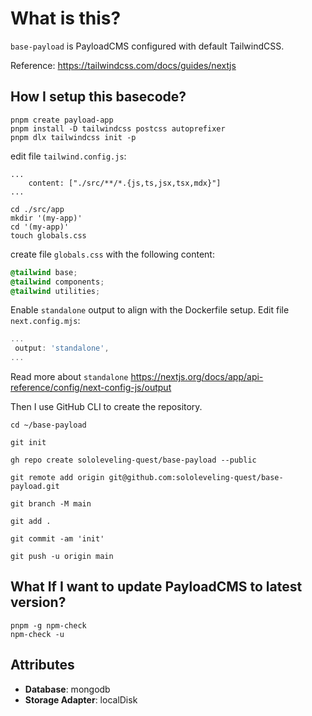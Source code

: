 # What is this?

`base-payload` is PayloadCMS configured with default TailwindCSS. 

Reference: https://tailwindcss.com/docs/guides/nextjs

## How I setup this basecode?

```shell
pnpm create payload-app
pnpm install -D tailwindcss postcss autoprefixer
pnpm dlx tailwindcss init -p
```

edit file `tailwind.config.js`:
```
...
    content: ["./src/**/*.{js,ts,jsx,tsx,mdx}"]
...
```

```shell
cd ./src/app
mkdir '(my-app)'
cd '(my-app)'
touch globals.css
```

create file `globals.css` with the following content:
```css
@tailwind base;
@tailwind components;
@tailwind utilities;
```

Enable `standalone` output to align with the Dockerfile setup. Edit file `next.config.mjs`:
```javascript
...
 output: 'standalone',
...
```
Read more about `standalone` https://nextjs.org/docs/app/api-reference/config/next-config-js/output

Then I use GitHub CLI to create the repository.

```shell
cd ~/base-payload

git init

gh repo create sololeveling-quest/base-payload --public

git remote add origin git@github.com:sololeveling-quest/base-payload.git

git branch -M main

git add .

git commit -am 'init'

git push -u origin main
```

## What If I want to update PayloadCMS to latest version?

```shell
pnpm -g npm-check
npm-check -u
```


## Attributes

- **Database**: mongodb
- **Storage Adapter**: localDisk
